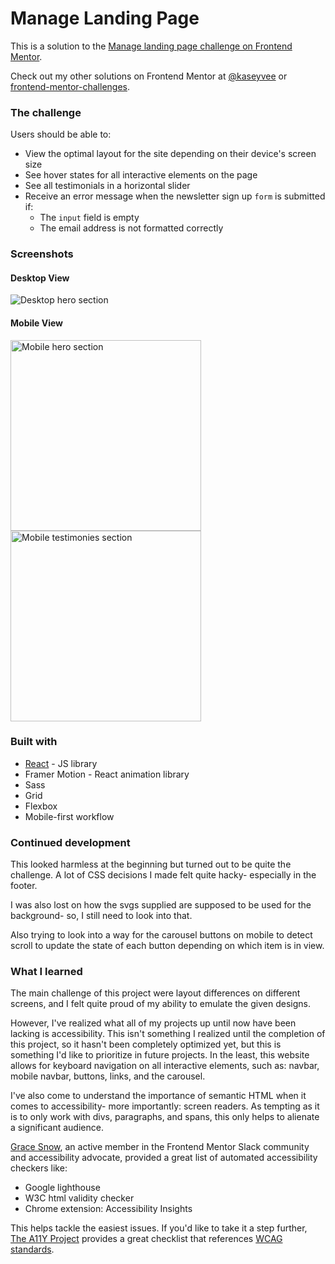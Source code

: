 # Manage Landing Page

This is a solution to the [Manage landing page challenge on Frontend Mentor](https://www.frontendmentor.io/challenges/manage-landing-page-SLXqC6P5).

Check out my other solutions on Frontend Mentor at [@kaseyvee](https://www.frontendmentor.io/profile/kaseyvee) or [frontend-mentor-challenges](https://github.com/kaseyvee/frontend-mentor-challenges).

### The challenge

Users should be able to:

- View the optimal layout for the site depending on their device's screen size
- See hover states for all interactive elements on the page
- See all testimonials in a horizontal slider
- Receive an error message when the newsletter sign up `form` is submitted if:
  - The `input` field is empty
  - The email address is not formatted correctly

### Screenshots

#### Desktop View
![Desktop hero section](https://i.imgur.com/FOeLQug.png)

#### Mobile View
<p float="left">
  <img src="https://i.imgur.com/gZmbAFE.png" alt="Mobile hero section" width="305">
  <img src="https://i.imgur.com/wLU4Ehs.png" alt="Mobile testimonies section" width="305">
</p>

### Built with

- [React](https://reactjs.org/) - JS library
- Framer Motion - React animation library
- Sass
- Grid
- Flexbox
- Mobile-first workflow

### Continued development

This looked harmless at the beginning but turned out to be quite the challenge. A lot of CSS decisions I made felt quite hacky- especially in the footer.

I was also lost on how the svgs supplied are supposed to be used for the background- so, I still need to look into that.

Also trying to look into a way for the carousel buttons on mobile to detect scroll to update the state of each button depending on which item is in view.

### What I learned

The main challenge of this project were layout differences on different screens, and I felt quite proud of my ability to emulate the given designs. 

However, I've realized what all of my projects up until now have been lacking is accessibility. This isn't something I realized until the completion of this project, so it hasn't been completely optimized yet, but this is something I'd like to prioritize in future projects. In the least, this website allows for keyboard navigation on all interactive elements, such as: navbar, mobile navbar, buttons, links, and the carousel.

I've also come to understand the importance of semantic HTML when it comes to accessibility- more importantly: screen readers. As tempting as it is to only work with divs, paragraphs, and spans, this only helps to alienate a significant audience.

[Grace Snow](https://fedmentor.dev/), an active member in the Frontend Mentor Slack community and accessibility advocate, provided a great list of automated accessibility checkers like:

- Google lighthouse
- W3C html validity checker
- Chrome extension: Accessibility Insights

This helps tackle the easiest issues. If you'd like to take it a step further, [The A11Y Project](https://www.a11yproject.com/checklist/) provides a great checklist that references [WCAG standards](https://www.w3.org/WAI/standards-guidelines/wcag/).